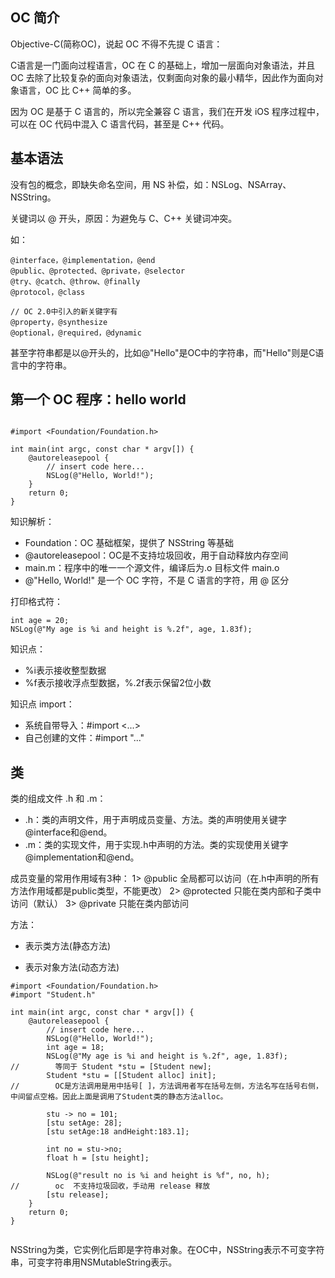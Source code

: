 ## OC 简介
Objective-C(简称OC)，说起 OC 不得不先提 C 语言：

C语言是一门面向过程语言，OC 在 C 的基础上，增加一层面向对象语法，并且 OC 去除了比较复杂的面向对象语法，仅剩面向对象的最小精华，因此作为面向对象语言，OC 比 C++ 简单的多。

因为 OC 是基于 C 语言的，所以完全兼容 C 语言，我们在开发 iOS 程序过程中，可以在 OC 代码中混入 C 语言代码，甚至是 C++ 代码。


## 基本语法

没有包的概念，即缺失命名空间，用 NS 补偿，如：NSLog、NSArray、NSString。

关键词以 @ 开头，原因：为避免与 C、C++ 关键词冲突。

如：

```
@interface，@implementation，@end
@public、@protected、@private，@selector
@try、@catch、@throw、@finally 
@protocol，@class

// OC 2.0中引入的新关键字有
@property，@synthesize
@optional，@required，@dynamic
```

甚至字符串都是以@开头的，比如@"Hello"是OC中的字符串，而"Hello"则是C语言中的字符串。

## 第一个 OC 程序：hello world

```

#import <Foundation/Foundation.h>

int main(int argc, const char * argv[]) {
    @autoreleasepool {
        // insert code here...
        NSLog(@"Hello, World!");
    }
    return 0;
}

```

知识解析：
- Foundation：OC 基础框架，提供了 NSString 等基础
- @autoreleasepool：OC是不支持垃圾回收，用于自动释放内存空间
- main.m：程序中的唯一一个源文件，编译后为.o 目标文件 main.o
- @"Hello, World!" 是一个 OC 字符，不是 C 语言的字符，用 @ 区分

打印格式符：
```
int age = 20;
NSLog(@"My age is %i and height is %.2f", age, 1.83f);

```

知识点：
- %i表示接收整型数据
- %f表示接收浮点型数据，%.2f表示保留2位小数

知识点 import：
- 系统自带导入：#import <...>
- 自己创建的文件：#import "..." 


## 类

类的组成文件 .h 和 .m：
- .h：类的声明文件，用于声明成员变量、方法。类的声明使用关键字@interface和@end。
- .m：类的实现文件，用于实现.h中声明的方法。类的实现使用关键字@implementation和@end。

成员变量的常用作用域有3种：
1> @public 全局都可以访问（在.h中声明的所有方法作用域都是public类型，不能更改）
2> @protected 只能在类内部和子类中访问（默认）
3> @private 只能在类内部访问

方法：
+ 表示类方法(静态方法)
- 表示对象方法(动态方法)

```
#import <Foundation/Foundation.h>
#import "Student.h"

int main(int argc, const char * argv[]) {
    @autoreleasepool {
        // insert code here...
        NSLog(@"Hello, World!");
        int age = 18;
        NSLog(@"My age is %i and height is %.2f", age, 1.83f);
//        等同于 Student *stu = [Student new];
        Student *stu = [[Student alloc] init];
//        OC是方法调用是用中括号[ ]，方法调用者写在括号左侧，方法名写在括号右侧，中间留点空格。因此上面是调用了Student类的静态方法alloc。
        
        stu -> no = 101;
        [stu setAge: 28];
        [stu setAge:18 andHeight:183.1];
        
        int no = stu->no;
        float h = [stu height];
        
        NSLog(@"result no is %i and height is %f", no, h);
//        oc  不支持垃圾回收，手动用 release 释放
        [stu release];
    }
    return 0;
}


```


NSString为类，它实例化后即是字符串对象。在OC中，NSString表示不可变字符串，可变字符串用NSMutableString表示。